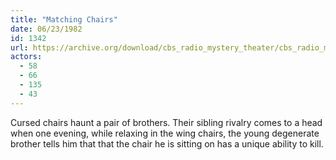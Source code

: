 ```yaml
---
title: "Matching Chairs"
date: 06/23/1982
id: 1342
url: https://archive.org/download/cbs_radio_mystery_theater/cbs_radio_mystery_theater-1301-1350.zip/cbs_radio_mystery_theater-1301-1350%2Fcbsrmt_1342_matching_chairs.mp3
actors:
  - 58
  - 66
  - 135
  - 43
---
```

Cursed chairs haunt a pair of brothers. Their sibling rivalry comes to a head when one evening, while relaxing in the wing chairs, the young degenerate brother tells him that that the chair he is sitting on has a unique ability to kill.